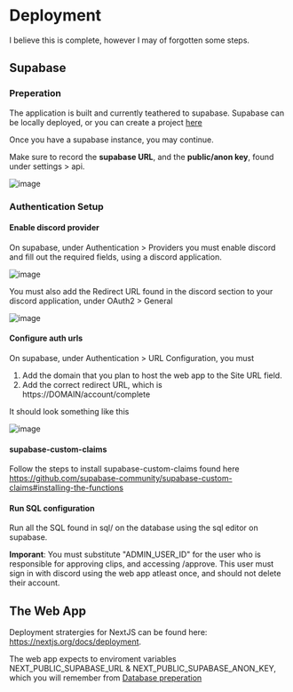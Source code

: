 # Deployment

I believe this is complete, however I may of forgotten some steps.

## Supabase

### Preperation

The application is built and currently teathered to supabase. Supabase can be locally deployed, or you can create a project [here](https://app.supabase.com/new)

Once you have a supabase instance, you may continue.

Make sure to record the **supabase URL**, and the **public/anon key**, found under settings > api.

![image](https://user-images.githubusercontent.com/40532058/235309461-6adf03f0-bbaa-4a8f-bd8d-05b4a4c448b6.png)

### Authentication Setup

#### Enable discord provider

On supabase, under Authentication > Providers you must enable discord and fill out the required fields, using a discord application.

![image](https://user-images.githubusercontent.com/40532058/235309682-695a9083-4227-43e3-8248-87aa4eefd33d.png)

You must also add the Redirect URL found in the discord section to your discord application, under OAuth2 > General

![image](https://user-images.githubusercontent.com/40532058/235310033-4c3756c8-2ae0-40e2-8349-ecb0b58e0745.png)

#### Configure auth urls

On supabase, under Authentication > URL Configuration, you must
1. Add the domain that you plan to host the web app to the Site URL field.
2. Add the correct redirect URL, which is https://DOMAIN/account/complete

It should look something like this

![image](https://user-images.githubusercontent.com/40532058/235309943-49dfb2ce-dff9-42df-a0e6-3a2015e841f2.png)

#### supabase-custom-claims

Follow the steps to install supabase-custom-claims found here https://github.com/supabase-community/supabase-custom-claims#installing-the-functions

#### Run SQL configuration

Run all the SQL found in sql/ on the database using the sql editor on supabase.

**Imporant**: You must substitute "ADMIN_USER_ID" for the user who is responsible for approving clips, and accessing /approve. This user must sign in with discord using the web app atleast once, and should not delete their account.

## The Web App

Deployment stratergies for NextJS can be found here: https://nextjs.org/docs/deployment.

The web app expects to enviroment variables NEXT_PUBLIC_SUPABASE_URL & NEXT_PUBLIC_SUPABASE_ANON_KEY, which you will remember from [Database preperation](#database-preperation)

